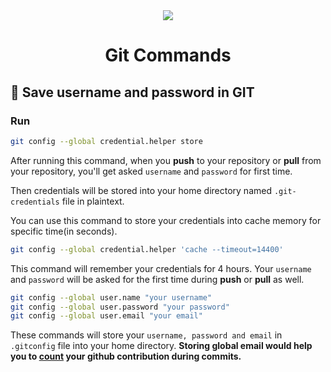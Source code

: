 <div align="center">
    <img src="https://img.icons8.com/color/100/000000/git.png">
    <h1>
      Git Commands
    </h1>
</div>

## :cricket: Save username and password in GIT

### Run

```bash
git config --global credential.helper store
```

After running this command, when you **push** to your repository or **pull** from your repository, you'll get asked `username` and `password` for first time.

Then credentials will be stored into your home directory named `.git-credentials` file in plaintext.

You can use this command to store your credentials into cache memory for specific time(in seconds).

```bash
git config --global credential.helper 'cache --timeout=14400'
```

This command will remember your credentials for 4 hours. Your `username` and `password` will be asked for the first time during **push** or **pull** as well.

```bash
git config --global user.name "your username"
git config --global user.password "your password"
git config --global user.email "your email"
```

These commands will store your `username, password and email` in `.gitconfig` file into your home directory.
**Storing global email would help you to [count](https://help.github.com/en/github/setting-up-and-managing-your-github-profile/why-are-my-contributions-not-showing-up-on-my-profile#contributions-that-are-counted) your github contribution during commits.**
